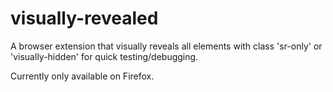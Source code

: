 # visually-revealed
A browser extension that visually reveals all elements with class 'sr-only' or 'visually-hidden' for quick testing/debugging.

Currently only available on Firefox.